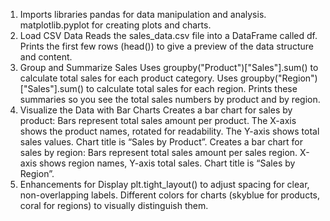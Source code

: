 1) Imports libraries
   pandas for data manipulation and analysis.
   matplotlib.pyplot for creating plots and charts.
3) Load CSV Data
   Reads the sales_data.csv file into a DataFrame called df.
   Prints the first few rows (head()) to give a preview of the data structure and content.
4) Group and Summarize Sales
   Uses groupby("Product")["Sales"].sum() to calculate total sales for each product category.
   Uses groupby("Region")["Sales"].sum() to calculate total sales for each region.
   Prints these summaries so you see the total sales numbers by product and by region.
5) Visualize the Data with Bar Charts
   Creates a bar chart for sales by product:
   Bars represent total sales amount per product.
   The X-axis shows the product names, rotated for readability.
   The Y-axis shows total sales values.
   Chart title is “Sales by Product”.
   Creates a bar chart for sales by region:
   Bars represent total sales amount per sales region.
   X-axis shows region names, Y-axis total sales.
   Chart title is “Sales by Region”.
6) Enhancements for Display
   plt.tight_layout() to adjust spacing for clear, non-overlapping labels.
   Different colors for charts (skyblue for products, coral for regions) to visually distinguish them.
